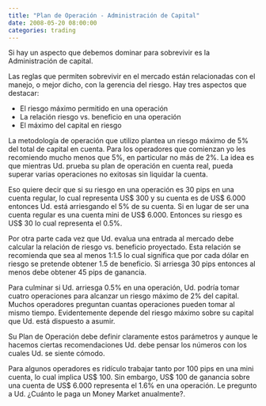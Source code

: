 ```yaml
---
title: "Plan de Operación - Administración de Capital"
date: 2008-05-20 08:00:00
categories: trading
---
```

Si hay un aspecto que debemos dominar para sobrevivir es la Administración de capital. 

Las reglas que permiten sobrevivir en el mercado están relacionadas con el manejo, o mejor dicho, con la gerencia del riesgo. Hay tres aspectos que destacar:

- El riesgo máximo permitido en una operación
- La relación riesgo vs. beneficio en una operación
- El máximo del capital en riesgo

La metodología de operación que utilizo plantea un riesgo máximo de 5% del total de capital en cuenta. Para los operadores que comienzan yo les recomiendo mucho menos que 5%, en particular no más de 2%. La idea es que mientras Ud. prueba su plan de operación en cuenta real, pueda superar varias operaciones no exitosas sin liquidar la cuenta.

Eso quiere decir que si su riesgo en una operación es 30 pips en una cuenta regular, lo cual representa US$ 300 y su cuenta es de US$ 6.000 entonces Ud. está arriesgando el 5% de su cuenta. Si en lugar de ser una cuenta regular es una cuenta mini de US$ 6.000. Entonces su riesgo es US$ 30 lo cual representa el 0.5%. 

Por otra parte cada vez que Ud. evalua una entrada al mercado debe calcular la relación de riesgo vs. beneficio proyectado. Esta relación se recomienda que sea al menos 1:1.5 lo cual significa que por cada dólar en riesgo se pretende obtener 1.5 de beneficio. Si arriesga 30 pips entonces al menos debe obtener 45 pips de ganancia.

Para culminar si Ud. arriesga 0.5% en una operación, Ud. podría tomar cuatro operaciones para alcanzar un riesgo máximo de 2% del capital. Muchos operadores preguntan cuantas operaciones pueden tomar al mismo tiempo. Evidentemente depende del riesgo máximo sobre su capital que Ud. está dispuesto a asumir.

Su Plan de Operación debe definir claramente estos parámetros y aunque le hacemos ciertas recomendaciones Ud. debe pensar los números con los cuales Ud. se siente cómodo.

Para algunos operadores es ridículo trabajar tanto por 100 pips en una mini cuenta, lo cual implica US$ 100. Sin embargo, US$ 100 de ganancia sobre una cuenta de US$ 6.000 representa el 1.6% en una operación. Le pregunto a Ud. ¿Cuánto le paga un Money Market anualmente?.
